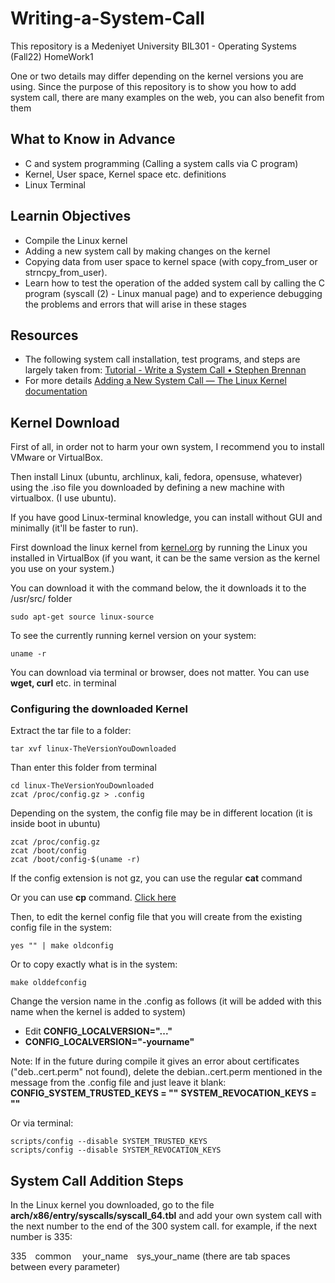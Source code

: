 # Writing-a-System-Call
This repository is a Medeniyet University BIL301 - Operating Systems (Fall22) HomeWork1

One or two details may differ depending on the kernel versions you are using. Since the purpose of this repository is to show you how to add system call, there are many examples on the web, you can also benefit from them

## What to Know in Advance
- C and system programming (Calling a system calls via C program)
- Kernel, User space, Kernel space etc. definitions
- Linux Terminal

## Learnin Objectives
-  Compile the Linux kernel
-  Adding a new system call by making changes on the kernel
-  Copying data from user space to kernel space (with copy_from_user or strncpy_from_user).
-  Learn how to test the operation of the added system call by calling the C program (syscall (2) - Linux manual page) and to experience debugging the problems and errors that will arise in these stages

## Resources
- The following system call installation, test programs, and steps are largely taken from: [Tutorial - Write a System Call • Stephen Brennan](https://brennan.io/2016/11/14/kernel-dev-ep3/ "Tutorial - Write a System Call • Stephen Brennan")
- For more details [Adding a New System Call — The Linux Kernel documentation](http://www.kernel.org/doc/html/latest/process/adding-syscalls.html "Adding a New System Call — The Linux Kernel documentation")

## Kernel Download
First of all, in order not to harm your own system, I recommend you to install VMware or VirtualBox.

Then install Linux (ubuntu, archlinux, kali, fedora, opensuse, whatever) using the .iso file you downloaded by defining a new machine with virtualbox. (I use ubuntu).

If you have good Linux-terminal knowledge, you can install without GUI and minimally (it'll be faster to run).

First download the linux kernel from [kernel.org](http://kernel.org "kernel.org") by running the Linux you installed in VirtualBox (if you want, it can be the same version as the kernel you use on your system.)

You can download it with the command below, the it downloads it to the /usr/src/ folder

```shell
sudo apt-get source linux-source
```

To see the currently running kernel version on your system:

```shell
uname -r
```

You can download via terminal or browser, does not matter. You can use **wget, curl** etc. in terminal

### Configuring the downloaded Kernel

Extract the tar file to a folder:

```shell
tar xvf linux-TheVersionYouDownloaded
```

Than enter this folder from terminal

```shell
cd linux-TheVersionYouDownloaded
zcat /proc/config.gz > .config
```
Depending on the system, the config file may be in different location (it is inside boot in ubuntu)
```shell
zcat /proc/config.gz
zcat /boot/config
zcat /boot/config-$(uname -r)
```
If the config extension is not gz, you can use the regular **cat** command

Or you can use **cp** command. [Click here](https://www.cyberciti.biz/faq/how-to-copy-one-file-contents-to-another-file-in-linux/ "Click here")

Then, to edit the kernel config file that you will create from the existing config file in the system:

```shell
yes "" | make oldconfig
```

Or to copy exactly what is in the system:

```shell
make olddefconfig
```

Change the version name in the .config as follows (it will be added with this name when the kernel is added to system)

- Edit **CONFIG_LOCALVERSION="..."**
- **CONFIG_LOCALVERSION="-yourname"**

Note: If in the future during compile it gives an error about certificates ("deb..cert.perm" not found), delete the debian..cert.perm mentioned in the message from the .config file and just leave it blank:
**CONFIG_SYSTEM_TRUSTED_KEYS = ""**
**SYSTEM_REVOCATION_KEYS = ""**

Or via terminal:

```shell
scripts/config --disable SYSTEM_TRUSTED_KEYS
scripts/config --disable SYSTEM_REVOCATION_KEYS
```

## System Call Addition Steps

In the Linux kernel you downloaded, go to the file **arch/x86/entry/syscalls/syscall_64.tbl** and add your own system call with the next number to the end of the 300 system call. for example, if the next number is 335:

335&emsp;common&emsp; your_name&emsp;sys_your_name
(there are tab spaces between every parameter)

